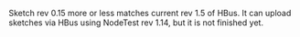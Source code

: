 Sketch rev 0.15 more or less matches current rev 1.5 of HBus. It can upload sketches via HBus using NodeTest rev 1.14, but it is not finished yet.
